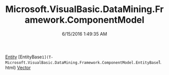 ﻿---
title: Microsoft.VisualBasic.DataMining.Framework.ComponentModel
date: 6/15/2016 1:49:35 AM
---

[Entity](T-Microsoft.VisualBasic.DataMining.Framework.ComponentModel.Entity.html)
[EntityBase`1](T-Microsoft.VisualBasic.DataMining.Framework.ComponentModel.EntityBase`1.html)
[Vector](T-Microsoft.VisualBasic.DataMining.Framework.ComponentModel.Vector.html)
